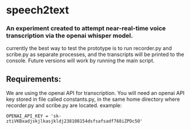 # speech2text
### An experiment created to attempt near-real-time voice transcription via the openai whisper model. 

currently the best way to test the prototype is to run recorder.py and scribe.py as separate processes,
and the transcripts will be printed to the console. Future versions will work by running the main script.

## Requirements:

We are using the openai API for transcription. You will need an openai API key stored in file called constants.py,
in the same home directory where recorder.py and scribe.py are located. example:
```
OPENAI_API_KEY = 'sk-ztiVKBxadjskjlkasjkldj238108154dsfsafsadf768iZPDc5O'
```
